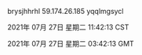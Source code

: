 brysjhhrhl 59.174.26.185 yqqlmgsycl

2021年 07月 27日 星期二 11:42:13 CST

2021年 07月 27日 星期二 03:42:13 GMT
